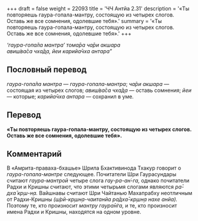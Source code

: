 +++
draft = false
weight = 22093
title = 'ЧЧ Антйа 2.31'
description = '«Ты повторяешь гаура-гопала-мантру, состоящую из четырех слогов. Оставь же все сомнения, одолевшие тебя».'
summary = '«Ты повторяешь гаура-гопала-мантру, состоящую из четырех слогов. Оставь же все сомнения, одолевшие тебя».'
+++

_‘гаура-гопа̄ла мантра’ тома̄ра ча̄ри акшара  
авиш́ва̄са чха̄д̣а, йеи карийа̄чха антара”_

## Пословный перевод

_гаура_\-_гопа̄ла_ _мантра_ — _гаура-гопала-мантра_; _ча̄ри_ _акшара_ — состоящая из четырех слогов; _авиш́ва̄са_ _чха̄д̣а_ — оставь сомнения; _йеи_ — которые; _карийа̄чха_ _антара_ — сохранил в уме.

## Перевод

**«Ты повторяешь гаура-гопала-мантру, состоящую из четырех слогов. Оставь же все сомнения, одолевшие тебя».**

## Комментарий

В «Амрита-праваха-бхашье» Шрила Бхактивинода Тхакур говорит о _гаура-гопала-мантре_ следующее. Почитатели Шри Гаурасундары считают _гаура-мантрой_ четыре слога _гау-ра-ан̇-га,_ однако почитатели Радхи и Кришны считают, что этими четырьмя слогами являются _ра̄-дха̄ кр̣ш-н̣а._ Вайшнавы считают Шри Чайтанью Махапрабху неотличным от Радхи-Кришны _(ш́рӣ-кр̣шн̣а-чаитанйа ра̄дха̄-кр̣шн̣а нахе анйа)._ Поэтому те, кто произносит _мантру_ _гаура̄н̇га,_ и те, кто произносит имена Радхи и Кришны, находятся на одном уровне.
